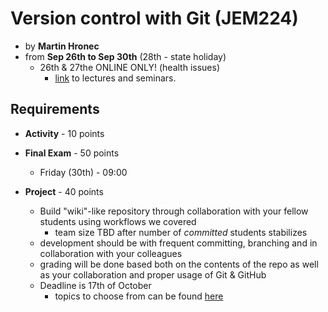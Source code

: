 
# Version control with Git (JEM224) 
* by **Martin Hronec**
* from **Sep 26th to Sep 30th** (28th - state holiday)
    * 26th & 27the ONLINE ONLY! (health issues)
        * [link](https://teams.microsoft.com/l/meetup-join/19%3ameeting_YjEzNDc0NTItNGIzMS00MWQ0LTgzNTUtZGEwMDU0MDQxNGM2%40thread.v2/0?context=%7b%22Tid%22%3a%22e09276da-f934-4086-bf08-8816a20414a2%22%2c%22Oid%22%3a%2263944b03-e777-4f51-b072-591ecb9d0b83%22%7d) to lectures and seminars.

## Requirements

* **Activity** - 10 points
* **Final Exam** - 50 points
    * Friday (30th) - 09:00

* **Project** - 40 points
    * Build "wiki"-like repository through collaboration with your fellow students using workflows we covered
        * team size TBD after number of *committed* students stabilizes 
    * development should be with frequent committing, branching and in collaboration with your colleagues
    * grading will be done based both on the contents of the repo as well as your collaboration and proper usage of Git & GitHub
    * Deadline is 17th of October
        * topics to choose from can be found [here](final_project_topics.md)

